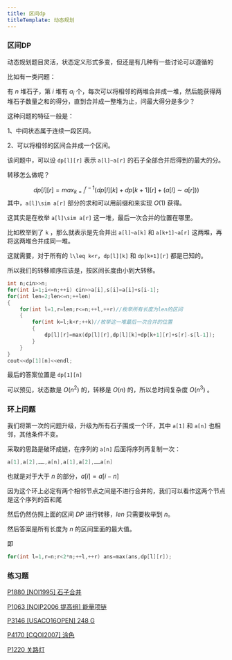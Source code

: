 ```yaml
---
title: 区间dp
titleTemplate: 动态规划
---
```


### 区间DP

动态规划题目灵活，状态定义形式多变，但还是有几种有一些讨论可以遵循的

比如有一类问题：

有 $n$ 堆石子，第 $i$ 堆有 $a_i$ 个，每次可以将相邻的两堆合并成一堆，然后能获得两堆石子数量之和的得分，直到合并成一整堆为止，问最大得分是多少？

这种问题的特征一般是：

1、中间状态属于连续一段区间。

2、可以将相邻的区间合并成一个区间。

该问题中，可以设 `dp[l][r]` 表示 `a[l]~a[r]` 的石子全部合并后得到的最大的分。

转移怎么做呢？

$$
dp[l][r]=max_{k=l}^{r-1}(dp[l][k]+dp[k+1][r]+(a[l]\sim a[r]))
$$
其中，`a[l]\sim a[r]​` 部分的求和可以用前缀和来实现 $O(1)$ 获得。

这其实是在枚举 `a[l]\sim a[r]` 这一堆，最后一次合并的位置在哪里。

比如枚举到了 `k` ，那么就表示是先合并出 `a[l]~a[k]` 和 `a[k+1]~a[r]` 这两堆，再将这两堆合并成同一堆。

这就需要，对于所有的 `l\leq k<r`，`dp[l][k]` 和 `dp[k+1][r]` 都是已知的。

所以我们的转移顺序应该是，按区间长度由小到大转移。

```cpp
int n;cin>>n;
for(int i=1;i<=n;++i) cin>>a[i],s[i]=a[i]+s[i-1];
for(int len=2;len<=n;++len)
{
	for(int l=1,r=len;r<=n;++l,++r)//枚举所有长度为len的区间
    {
        for(int k=l;k<r;++k)//枚举这一堆最后一次合并的位置
        {
            dp[l][r]=max(dp[l][r],dp[l][k]+dp[k+1][r]+s[r]-s[l-1]);
        }
    }
}
cout<<dp[1][n]<<endl;
```

最后的答案位置是 `dp[1][n]`

可以预见，状态数是 $O(n^2)$ 的，转移是 $O(n)$ 的，所以总时间复杂度 $O(n^3)$ 。

### 环上问题

我们将第一次的问题升级，升级为所有石子围成一个环，其中 `a[1]` 和 `a[n]` 也相邻，其他条件不变。

采取的思路是破环成链，在序列的 `a[n]` 后面将序列再复制一次：

```cpp
a[1],a[2],……,a[n],a[1],a[2],……a[n]
```

也就是对于大于 $n$ 的部分，$a[i]=a[i-n]$

因为这个环上必定有两个相邻节点之间是不进行合并的，我们可以看作这两个节点是这个序列的首和尾

然后仍然仿照上面的区间 $DP$ 进行转移，$len$ 只需要枚举到 $n$。

然后答案是所有长度为 $n$ 的区间里面的最大值。

即

```cpp
for(int l=1,r=n;r<2*n;++l,++r) ans=max(ans,dp[l][r]);
```

### 练习题

[P1880 [NOI1995] 石子合并  ](https://www.luogu.com.cn/problem/P1880)

[P1063 [NOIP2006 提高组] 能量项链  ](https://www.luogu.com.cn/problem/P1063)

[P3146 [USACO16OPEN] 248 G  ](https://www.luogu.com.cn/problem/P3146)

[P4170 [CQOI2007] 涂色  ](https://www.luogu.com.cn/problem/P4170)

[P1220 关路灯  ](https://www.luogu.com.cn/problem/P1220)

